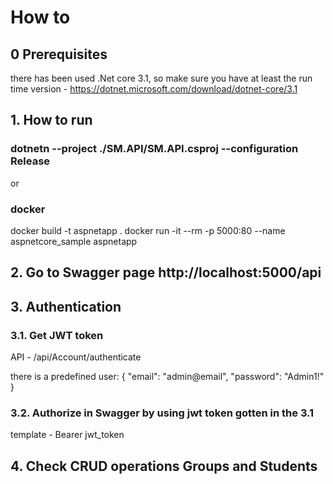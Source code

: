 # How to

## 0 Prerequisites
there has been used .Net core 3.1, so make sure you have at least the run time version - https://dotnet.microsoft.com/download/dotnet-core/3.1

## 1. How to run
### dotnetn --project ./SM.API/SM.API.csproj --configuration Release
or
### docker
docker build -t aspnetapp .
docker run -it --rm -p 5000:80 --name aspnetcore_sample aspnetapp

## 2. Go to Swagger page http://localhost:5000/api

## 3. Authentication
### 3.1. Get JWT token
API - /api/Account/authenticate

there is a predefined user:
{
  "email": "admin@email",
  "password": "Admin1!"
}
### 3.2. Authorize in Swagger by using jwt token gotten in the 3.1
template - Bearer jwt_token

## 4. Check CRUD operations Groups and Students
